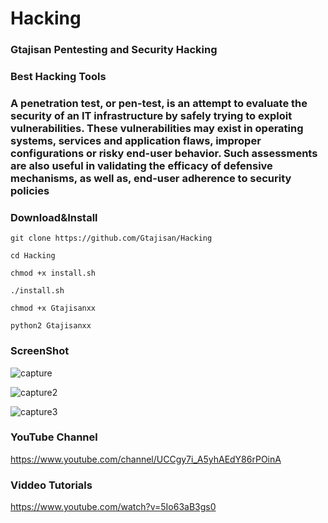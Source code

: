 # Hacking

### Gtajisan Pentesting and Security Hacking

### Best Hacking Tools

### A penetration test, or pen-test, is an attempt to evaluate the security of an IT infrastructure by safely trying to exploit vulnerabilities. These vulnerabilities may exist in operating systems, services and application flaws, improper configurations or risky end-user behavior. Such assessments are also useful in validating the efficacy of defensive mechanisms, as well as, end-user adherence to security policies

### Download&Install
```
git clone https://github.com/Gtajisan/Hacking
```
```
cd Hacking
```
```
chmod +x install.sh
````
```
./install.sh
```
```
chmod +x Gtajisanxx
```
```
python2 Gtajisanxx
````

### ScreenShot

![capture](https://user-images.githubusercontent.com/33704360/38951938-eee9a22c-42fe-11e8-8610-81ad75a4aafa.PNG)

![capture2](https://user-images.githubusercontent.com/33704360/38951953-f9f668d0-42fe-11e8-9901-6bcc7b5feb61.PNG)

![capture3](https://user-images.githubusercontent.com/33704360/38951965-02227fe4-42ff-11e8-9a2d-592084ba9c01.PNG)

### YouTube Channel

https://www.youtube.com/channel/UCCgy7i_A5yhAEdY86rPOinA

### Viddeo Tutorials

https://www.youtube.com/watch?v=5Io63aB3gs0

